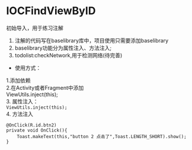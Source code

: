 # IOCFindViewByID
初始导入，用于练习注解

1. 注解的代码写在baselibrary库中，项目使用只需要添加baselibrary
2. baselibrary功能分为属性注入、方法注入;
3. todolist:checkNetwork,用于检测网络(待完善)

* 使用方式：

1.添加依赖<br>
2.在Activity或者Fragment中添加  <br>
ViewUtils.inject(this); <br>
3. 属性注入：<br>
``` ViewUtils.inject(this); ```<br>
4. 方法注入<br>
	
	@OnClick(R.id.btn2)
    private void OnClick(){
        Toast.makeText(this,"button 2 点击了",Toast.LENGTH_SHORT).show();
    } 